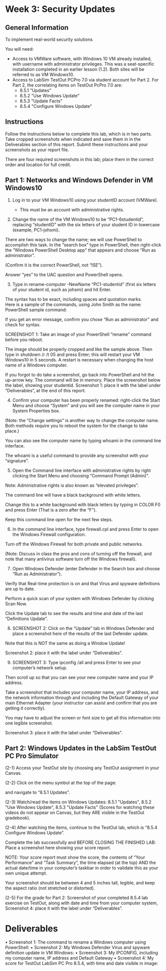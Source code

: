 # Week 3: Security Updates
## General Information
To implement real-world security solutions 

You will need: 
- Access to VMWare software, with Windows 10 VM already installed, with username with administrator privileges. This was a seat-specific installation completed in an earlier lesson (1.2). 
Both sites will be referred to as VM Windows10.
- Access to LabSim TestOut PCPro 7.0 via student account for Part 2. For Part 2, the correlating items on TestOut PcPro 7.0 are: 
  - 8.5.1 "Updates"
  - 8.5.2 "Use Windows Update"
  - 8.5.3 "Update Facts"
  - 8.5.4 "Configure Windows Update"

## Instructions
Follow the instructions below to complete this lab, which is in two parts. 
Take cropped screenshots when indicated and save them in in the Deliverables section of this report. 
Submit these instructions and your screenshots as your report file. 

There are four required screenshots in this lab; place them in the correct order and location for full credit. 

## Part 1:  Networks and Windows Defender in VM Windows10
1. Log in to your VM Windows10 using your studentID account (VMWare).
   - This must be an account with administrative rights.  

3. Change the name of the VM Windows10 to be “PC1-6studentid”, replacing “studentID” with the six letters of your student ID in lowercase (example, PC1-johsmi). 

There are two ways to change the name; we will use PowerShell to accomplish this task. In the “search box” type in PowerShell, then right-click the “Windows PowerShell Desktop app” that appears and choose “Run as administrator”. 

(Confirm it is the correct PowerShell, not “ISE”). 

Answer “yes” to the UAC question and PowerShell opens. 

3. Type in rename-computer -NewName “PC1-studentid” (first six letters of your student id, such as johsmi) and hit Enter. 

The syntax has to be exact, including spaces and quotation marks.  
Here is a sample of the commands, using John Smith as the name:
PowerShell sample command: 

If you get an error message, confirm you chose “Run as administrator” and check for syntax.

SCREENSHOT 1: Take an image of your PowerShell “rename” command before you reboot.

The image should be properly cropped and like the sample above. 
Then type in shutdown /r /t 05 and press Enter; this will restart your VM Windows10 in 5 seconds. 
A restart is necessary when changing the host name of a Windows computer. 

If you forgot to do take a screenshot, go back into PowerShell and hit the up-arrow key. 
The command will be in memory. 
Place the screenshot below the label, showing your studentid.
Screenshot 1: place it with the label under “Deliverables”, at the end of this report.

4. Confirm your computer has been properly renamed: right-click the Start Menu and choose “System” and you will see the computer name in your System Properties box. 

(Note: the “Change settings” is another way to change the computer name. 
Both methods require you to reboot the system for the change to take place.) 

You can also see the computer name by typing whoami in the command line interface. 

The whoami is a useful command to provide any screenshot with your “signature”. 

5. Open the Command line interface with administrative rights by right clicking the Start Menu and choosing “Command Prompt (Admin)”. 

Note: Administrative rights is also known as “elevated privileges”.  

The command line will have a black background with white letters. 

Change this to a white background with black letters by typing in COLOR F0 and press Enter (That is a zero after the “F”). 

Keep this command line open for the next few steps. 

6. In the command line interface, type firewall.cpl and press Enter to open the Windows Firewall configuration. 

Turn off the Windows Firewall for both private and public networks. 

(Note: Discuss in class the pros and cons of turning off the firewall, and note that many antivirus software turn off the Windows firewall). 

7. Open Windows Defender (enter Defender in the Search box and choose “Run as Administrator”).  

Verify that Real-time protection is on and that Virus and spyware definitions are up to date. 

Perform a quick scan of your system with Windows Defender by clicking Scan Now. 

Click the Update tab to see the results and time and date of the last “Definitions Update”. 

8. SCREENSHOT 2: Click on the “Update” tab in Windows Defender and place a screenshot here of the results of the last Defender update. 

Note that this is NOT the same as doing a Window Update!

Screenshot 2: place it with the label under “Deliverables”.


9. SCREENSHOT 3: Type ipconfig /all and press Enter to see your computer’s network setup. 

Then scroll up so that you can see your new computer name and your IP address. 

Take a screenshot that includes your computer name, your IP address, and the network information through and including the Default Gateway of your main Ethernet Adapter (your instructor can assist and confirm that you are getting it correctly). 

You may have to adjust the screen or font size to get all this information into one legible screenshot. 

Screenshot 3: place it with the label under “Deliverables”.

## Part 2: Windows Updates in the LabSim TestOut PC Pro Simulator

(2-1)	Access your TestOut site by choosing any TestOut assignment in your Canvas. 

(2-2)	Click on the menu symbol at the top of the page:
 
and navigate to “8.5.1 Updates”. 
 
 
(2-3)	Watch/read  the items on Windows Updates: 8.5.1 "Updates", 8.5.2 "Use Windows Update", 8.5.3 "Update Facts" (Scores for watching these videos do not appear on Canvas, but they ARE visible in the TestOut gradebook). 

(2-4)	After watching the items, continue to the TestOut lab, which is “8.5.4  Configure Windows Update”. 

Complete the lab successfully and BEFORE CLOSING THE FINISHED LAB:  Place a screenshot here showing your score report. 

NOTE: Your score report must show the score, the contents of “Your Performance” and “Task Summary”, the time elapsed (at the top) AND the actual date/time in your computer’s taskbar in order to validate this as your own unique attempt.  

Your screenshot should be between 4 and 5 inches tall, legible, and keep the aspect ratio (not stretched or distorted).

(2-5)	For the grade for Part 2: Screenshot of your completed 8.5.4 lab exercise on TestOut, along with date and time from your computer system, Screenshot 4: place it with the label under “Deliverables”. 


# Deliverables
•	Screenshot 1: The command to rename a Windows computer using PowerShell:
•	Screenshot 2: My Windows Defender Virus and spyware definition update in VM Windows:
•	Screenshot 3: My IPCONFIG, including my computer name, IP address and Default Gateway
•	Screenshot 4: My score for TestOut LabSim PC Pro  8.5.4, with time and date visible in image:
